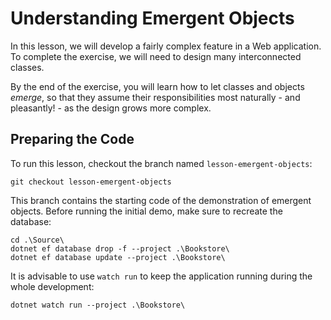 # Understanding Emergent Objects

In this lesson, we will develop a fairly complex feature in a Web application. To complete the exercise, we will need to design many interconnected classes.

By the end of the exercise, you will learn how to let classes and objects *emerge*, so that they assume their responsibilities most naturally - and pleasantly! - as the design grows more complex.

## Preparing the Code

To run this lesson, checkout the branch named `lesson-emergent-objects`:

```
git checkout lesson-emergent-objects
```

This branch contains the starting code of the demonstration of emergent objects. Before running the initial demo, make sure to recreate the database:

```
cd .\Source\
dotnet ef database drop -f --project .\Bookstore\
dotnet ef database update --project .\Bookstore\
```

It is advisable to use `watch run` to keep the application running during the whole development:

```
dotnet watch run --project .\Bookstore\
```